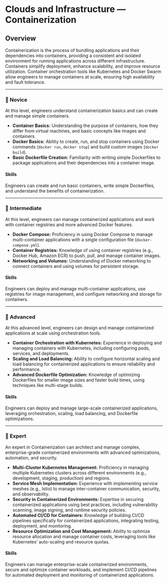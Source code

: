 # Clouds and Infrastructure — **Containerization**

## Overview
Containerization is the process of bundling applications and their dependencies into containers, providing a consistent and isolated environment for running applications across different infrastructure. Containers simplify deployment, enhance scalability, and improve resource utilization. Container orchestration tools like Kubernetes and Docker Swarm allow engineers to manage containers at scale, ensuring high availability and fault tolerance.

---

### 🌱 Novice
At this level, engineers understand containerization basics and can create and manage simple containers.

- **Container Basics:** Understanding the purpose of containers, how they differ from virtual machines, and basic concepts like images and containers.
- **Docker Basics:** Ability to create, run, and stop containers using Docker commands (`docker run`, `docker stop`) and build custom images (`docker build`).
- **Basic Dockerfile Creation:** Familiarity with writing simple Dockerfiles to package applications and their dependencies into a container image.

#### Skills
Engineers can create and run basic containers, write simple Dockerfiles, and understand the benefits of containerization.

---

### 🌿 Intermediate
At this level, engineers can manage containerized applications and work with container registries and more advanced Docker features.

- **Docker Compose:** Proficiency in using Docker Compose to manage multi-container applications with a single configuration file (`docker-compose.yml`).
- **Container Registries:** Knowledge of using container registries (e.g., Docker Hub, Amazon ECR) to push, pull, and manage container images.
- **Networking and Volumes:** Understanding of Docker networking to connect containers and using volumes for persistent storage.

#### Skills
Engineers can deploy and manage multi-container applications, use registries for image management, and configure networking and storage for containers.

---

### 🌳 Advanced
At this advanced level, engineers can design and manage containerized applications at scale using orchestration tools.

- **Container Orchestration with Kubernetes:** Experience in deploying and managing containers with Kubernetes, including configuring pods, services, and deployments.
- **Scaling and Load Balancing:** Ability to configure horizontal scaling and load balancing for containerized applications to ensure reliability and performance.
- **Advanced Dockerfile Optimization:** Knowledge of optimizing Dockerfiles for smaller image sizes and faster build times, using techniques like multi-stage builds.

#### Skills
Engineers can deploy and manage large-scale containerized applications, leveraging orchestration, scaling, load balancing, and Dockerfile optimizations.

---

### 🚀 Expert
An expert in Containerization can architect and manage complex, enterprise-grade containerized environments with advanced optimizations, automation, and security.

- **Multi-Cluster Kubernetes Management:** Proficiency in managing multiple Kubernetes clusters across different environments (e.g., development, staging, production) and regions.
- **Service Mesh Implementation:** Experience with implementing service meshes (e.g., Istio) to manage inter-container communication, security, and observability.
- **Security in Containerized Environments:** Expertise in securing containerized applications using best practices, including vulnerability scanning, image signing, and runtime security policies.
- **Automated CI/CD for Containers:** Knowledge of building CI/CD pipelines specifically for containerized applications, integrating testing, deployment, and monitoring.
- **Resource Optimization and Cost Management:** Ability to optimize resource allocation and manage container costs, leveraging tools like Kubernetes’ auto-scaling and resource quotas.

#### Skills
Engineers can manage enterprise-scale containerized environments, secure and optimize container workloads, and implement CI/CD pipelines for automated deployment and monitoring of containerized applications.
